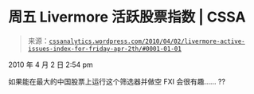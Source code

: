<!--yml

分类：未分类

日期：2024-05-12 18:32:49

-->

# 周五 Livermore 活跃股票指数 | CSSA

> 来源：[`cssanalytics.wordpress.com/2010/04/02/livermore-active-issues-index-for-friday-apr-2th/#0001-01-01`](https://cssanalytics.wordpress.com/2010/04/02/livermore-active-issues-index-for-friday-apr-2th/#0001-01-01)

2010 年 4 月 2 日 2:54 pm

如果能在最大的中国股票上运行这个筛选器并做空 FXI 会很有趣…… ??
